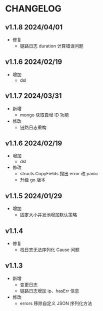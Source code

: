 # CHANGELOG

## v1.1.8 2024/04/01

- 修复
  - 链路日志 duration 计算错误问题

## v1.1.6 2024/02/19

- 增加
  - dsl

## v1.1.7 2024/03/31

- 新增
  - mongo 获取自增 ID 功能
- 修改
  - 链路日志重构

## v1.1.6 2024/02/19

- 增加
  - dsl
- 修改
  - structs.CopyFields 抛出 error 改 panic
  - 升级 go 版本

## v1.1.5 2024/01/29

- 增加
  - 固定大小并发池增加默认策略

## v1.1.4

- 修复
  - 栈日志无法序列化 Cause 问题

## v1.1.3

- 新增
  - 变更日志
  - 链路日志增加 ip、hasErr 信息
- 修改
  - errors 移除自定义 JSON 序列化方法